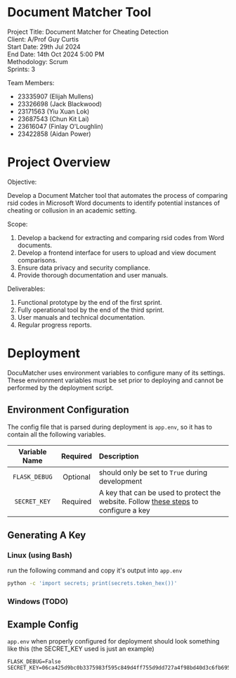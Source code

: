 # Document Matcher Tool

Project Title: Document Matcher for Cheating Detection  
Client: A/Prof Guy Curtis  
Start Date: 29th Jul 2024  
End Date: 14th Oct 2024 5:00 PM  
Methodology: Scrum  
Sprints: 3  

Team Members:  
- 23335907 (Elijah Mullens)
- 23326698 (Jack Blackwood)
- 23171563 (Yiu Xuan Lok)  
- 23687543 (Chun Kit Lai)  
- 23616047 (Finlay O'Loughlin)
- 23422858 (Aidan Power)


# Project Overview

Objective: 

Develop a Document Matcher tool that automates the process of comparing rsid
codes in Microsoft Word documents to identify potential instances of cheating or
collusion in an academic setting.

Scope:
1. Develop a backend for extracting and comparing rsid codes from Word documents.
2. Develop a frontend interface for users to upload and view document comparisons.
3. Ensure data privacy and security compliance.
4. Provide thorough documentation and user manuals.

Deliverables:
1. Functional prototype by the end of the first sprint.
2. Fully operational tool by the end of the third sprint.
3. User manuals and technical documentation.
4. Regular progress reports.


# Deployment

DocuMatcher uses environment variables to configure many of its settings. These
environment variables must be set prior to deploying and cannot be performed by
the deployment script.

## Environment Configuration

The config file that is parsed during deployment is `app.env`, so it has to
contain all the following variables.

| Variable Name | Required | Description                                                                                                 |
|:-------------:|:--------:|:------------------------------------------------------------------------------------------------------------|
| `FLASK_DEBUG` | Optional | should only be set to `True` during development                                                             |
| `SECRET_KEY`  | Required | A key that can be used to protect the website. Follow [these steps](#Generating-A-Key) to configure a key   |

## Generating A Key

### Linux (using Bash)

run the following command and copy it's output into `app.env`

```Bash
python -c 'import secrets; print(secrets.token_hex())'
```

### Windows (TODO)

## Example Config

`app.env` when properly configured for deployment should look something like
this (the SECRET_KEY used is just an example)

```env
FLASK_DEBUG=False
SECRET_KEY=06ca425d9bc0b3375983f595c849d4ff755d9dd727a4f98bd40d3c6fb6957a87
```
